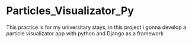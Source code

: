 # Particles_Visualizator_Py
This practice is for my universitary stays, in this project i gonna develop a particle visualizator app with python and Django as a framework
